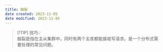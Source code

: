 ```yaml
---
title: 脑裂
date created: 2023-11-05
date modified: 2023-11-05
---
```


> [!TIP] 技巧💡  
>  脑裂是指在主从集群中，同时有两个主库都能接收写请求。是一个分布式需要处理的常见问题。
